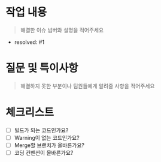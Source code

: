 # 작업 내용
> 해결한 이슈 넘버와 설명을 적어주세요

- resolved: #1

# 질문 및 특이사항
> 해결하지 못한 부분이나 팀원들에게 알려줄 사항을 적어주세요

# 체크리스트
- [ ] 빌드가 되는 코드인가요?
- [ ] Warning이 없는 코드인가요?
- [ ] Merge할 브랜치가 올바른가요?
- [ ] 코딩 컨벤션이 올바른가요?
